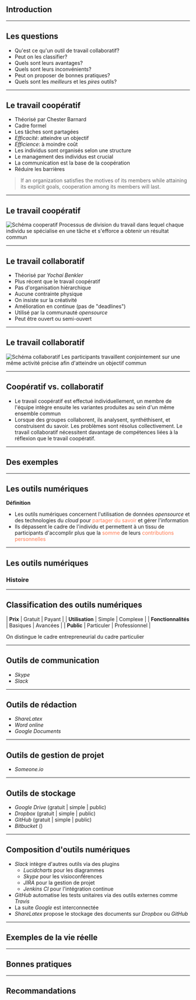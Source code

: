 ## Introduction

---

## Les questions

- Qu'est ce qu'un outil de travail collaboratif?
- Peut on les classifier?
- Quels sont leurs avantages?
- Quels sont leurs inconvénients?
- Peut on proposer de bonnes pratiques?
- Quels sont les *meilleurs* et les *pires* outils?

---

## Le travail coopératif

- Théorisé par Chester Barnard
- Cadre formel
- Les tâches sont partagées
- *Efficacité*: atteindre un objectif
- *Efficience*: à moindre coût
- Les individus sont organisés selon une structure
- Le management des individus est crucial
- La communication est la base de la coopération
- Réduire les barrières

> If an organization satisfies the motives of its members while attaining its explicit goals, cooperation among its members will last.

---

## Le travail coopératif

![Schéma cooperatif](/static/content/ingenierie_collective/schema_cooperatif.jpg)
Processus de division du travail dans lequel chaque individu se spécialise en une tâche et s'efforce a obtenir un résultat commun

---

## Le travail collaboratif

- Théorisé par *Yochai Benkler*
- Plus récent que le travail coopératif
- Pas d'organisation hiérarchique
- Aucune contrainte physique
- On insiste sur la créativité
- Amélioration en continue (pas de "deadlines")
- Utilisé par la communauté *opensource*
- Peut être ouvert ou semi-ouvert

---

## Le travail collaboratif

![Schéma collaboratif](/static/content/ingenierie_collective/schema_collaboratif.jpg)
Les participants travaillent conjointement sur une même activité précise afin d'atteindre un objectif commun

---

## Coopératif vs. collaboratif

- Le travail coopératif est effectué individuellement, un membre de l'équipe intègre ensuite les variantes produites au sein d'un même ensemble commun
- Lorsque des groupes collaborent, ils analysent, synthéthisent, et construisent du savoir. Les problèmes sont résolus collectivement. Le travail collaboratif nécessitent davantage de compétences liées à la réflexion que le travail coopératif.


---

## Des exemples

---

## Les outils numériques

**Définition**
- Les outils numériques concernent l'utilisation de données *opensource* et des technologies du *cloud* pour <font color="#ff784e">partager du savoir</font> et gérer l'information
- Ils dépassent le cadre de l'individu et permettent à un tissu de participants d'accomplir plus que la <font color="#ff784e">somme</font> de leurs <font color="#ff784e">contributions personnelles</font>
---

## Les outils numériques

### Histoire



---

## Classification des outils numériques

|       **Prix**      |   Gratuit  |     Payant    |
|   **Utilisation**   |   Simple   |    Complexe   |
| **Fonctionnalités** |  Basiques  |    Avancées   |
|      **Public**     | Particuler | Professionnel |

On distingue le cadre entrepreneurial du cadre particulier

---

## Outils de communication

- *Skype*
- *Slack*


---

## Outils de rédaction

- *ShareLatex*
- *Word online*
- *Google Documents*

---

## Outils de gestion de projet

- *Someone.io*

---

## Outils de stockage

- *Google Drive* (gratuit | simple | public)
- *Dropbox* (gratuit | simple | public)
- *GitHub* (gratuit | simple | public)
- *Bitbucket* ()


---

## Composition d'outils numériques

- *Slack* intègre d'autres outils via des plugins
	- *Lucidcharts* pour les diagrammes
	- *Skype* pour les visioconférences
	- *JIRA* pour la gestion de projet
	- *Jenkins CI* pour l'intégration continue
- *GitHub* automatise les tests unitaires via des outils externes comme *Travis*
- La suite *Google* est interconnectée
- *ShareLatex* propose le stockage des documents sur *Dropbox* ou *GitHub*

---

## Exemples de la vie réelle

---

## Bonnes pratiques

---

## Recommandations
